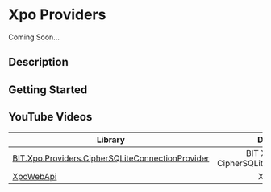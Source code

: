 # Xpo Providers

Coming Soon...

## Description

## Getting Started

## YouTube Videos




| Library        | Description   |
| ------------- |:-------------:| 
|[BIT.Xpo.Providers.CipherSQLiteConnectionProvider](https://github.com/egarim/BitFrameWorks/tree/master/src/XpoProviders/BIT.Xpo.Providers.CipherSQLiteConnectionProvider)      |BIT Xpo Providers CipherSQLiteConnectionProvider|
|[XpoWebApi](https://github.com/egarim/BitFrameWorks/tree/master/src/XpoProviders/XpoWebApi)      | XpoWebApi|


